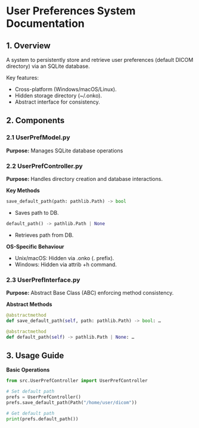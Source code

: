 # User Preferences System Documentation

## 1. Overview

A system to persistently store and retrieve user preferences (default DICOM directory) via an SQLite database.

Key features:
 - Cross-platform (Windows/macOS/Linux).
 - Hidden storage directory (~/.onko).
 - Abstract interface for consistency.

## 2. Components

### 2.1 UserPrefModel.py

**Purpose:** Manages SQLite database operations

### 2.2 UserPrefController.py

**Purpose:** Handles directory creation and database interactions.

**Key Methods**
```python
save_default_path(path: pathlib.Path) -> bool
```
 - Saves path to DB.

```python
default_path() -> pathlib.Path | None
```
 - Retrieves path from DB.

**OS-Specific Behaviour**
 - Unix/macOS: Hidden via .onko (. prefix).
 - Windows: Hidden via attrib +h command.

### 2.3 UserPrefInterface.py

**Purpose:** Abstract Base Class (ABC) enforcing method consistency.

**Abstract Methods**

```python
@abstractmethod
def save_default_path(self, path: pathlib.Path) -> bool: …

@abstractmethod
def default_path(self) -> pathlib.Path | None: … 
```

## 3. Usage Guide

**Basic Operations**

```python
from src.UserPrefController import UserPrefController

# Set default path
prefs = UserPrefController()
prefs.save_default_path(Path("/home/user/dicom"))

# Get default path
print(prefs.default_path())
``` 


